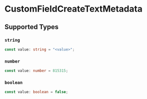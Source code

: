 # CustomFieldCreateTextMetadata


## Supported Types

### `string`

```typescript
const value: string = "<value>";
```

### `number`

```typescript
const value: number = 815315;
```

### `boolean`

```typescript
const value: boolean = false;
```

